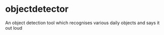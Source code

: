# objectdetector
An object detection tool which recognises various daily objects and says it out loud 
